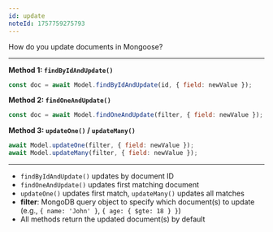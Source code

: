 ```yaml
---
id: update
noteId: 1757759275793
---
```


How do you update documents in Mongoose?

---

**Method 1: `findByIdAndUpdate()`**
```js
const doc = await Model.findByIdAndUpdate(id, { field: newValue });
```

**Method 2: `findOneAndUpdate()`**
```js
const doc = await Model.findOneAndUpdate(filter, { field: newValue });
```

**Method 3: `updateOne()` / `updateMany()`**
```js
await Model.updateOne(filter, { field: newValue });
await Model.updateMany(filter, { field: newValue });
```

---

- `findByIdAndUpdate()` updates by document ID
- `findOneAndUpdate()` updates first matching document
- `updateOne()` updates first match, `updateMany()` updates all matches
- **filter**: MongoDB query object to specify which document(s) to update (e.g., `{ name: 'John' }`, `{ age: { $gte: 18 } }`)
- All methods return the updated document(s) by default